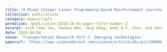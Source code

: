 ```yaml
---
title: "A Mixed Integer Linear Programming-Based Reinforcement Learning Framework for Electric Bus Scheduling with Multiple Termini and Service Routes."
collection: publications
category: manuscripts
permalink: /publication/2010-10-01-paper-title-number-2
excerpt: with Yimo Yan, Haomin Wen, Yang Deng, Andy H.F. Chow, and Yong-Hong Kuo
date: 2024-04-04
venue: 'Transportation Research Part C: Emerging Technologies'
paperurl: 'https://www.sciencedirect.com/science/article/abs/pii/S0968090X24000913'
---
```

